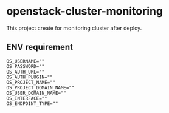 # openstack-cluster-monitoring
This project create for monitoring cluster after deploy.

## ENV requirement
```
OS_USERNAME=""
OS_PASSWORD=""
OS_AUTH_URL=""
OS_AUTH_PLUGIN=""
OS_PROJECT_NAME=""
OS_PROJECT_DOMAIN_NAME=""
OS_USER_DOMAIN_NAME=""
OS_INTERFACE=""
OS_ENDPOINT_TYPE=""

```